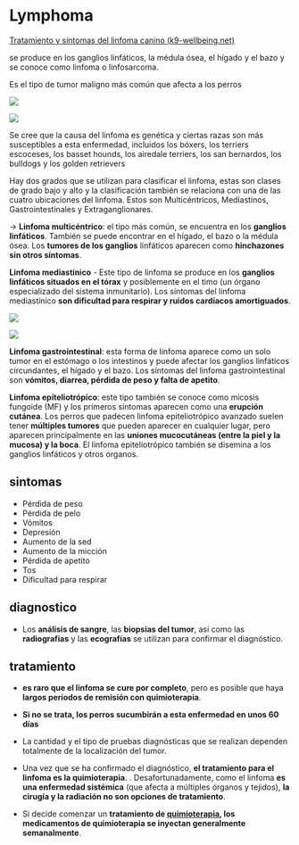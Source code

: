 # Lymphoma
[Tratamiento y síntomas del linfoma canino (k9-wellbeing.net)](http://www.k9-wellbeing.net/dog-lymphoma.htm)

se produce en los ganglios linfáticos, la médula ósea, el hígado y el bazo y se conoce como linfoma o linfosarcoma. 

Es el tipo de tumor maligno más común que afecta a los perros

![](cancer-linfoma-20240823193015621.webp)


![](cancer-linfoma-20240823193503172.webp)


Se cree que la causa del linfoma es genética y ciertas razas son más susceptibles a esta enfermedad, incluidos los bóxers, los terriers escoceses, los basset hounds, los airedale terriers, los san bernardos, los bulldogs y los golden retrievers




Hay dos grados que se utilizan para clasificar el linfoma, estas son clases de grado bajo y alto y la clasificación también se relaciona con una de las cuatro ubicaciones del linfoma. Estos son Multicéntricos, Mediastinos, Gastrointestinales y Extraganglionares.


-> **Linfoma multicéntrico**: el tipo más común, se encuentra en los **ganglios linfáticos**. También se puede encontrar en el hígado, el bazo o la médula ósea. Los **tumores de los ganglios** linfáticos aparecen como **hinchazones sin otros síntomas**.


**Linfoma mediastínico** - Este tipo de linfoma se produce en los **ganglios linfáticos situados en el tórax** y posiblemente en el timo (un órgano especializado del sistema inmunitario). Los síntomas del linfoma mediastínico **son dificultad para respirar y ruidos cardíacos amortiguados**.



![](cancer-linfoma-20240823193811915.webp)

![](cancer-linfoma-20240823193902000.webp)


**Linfoma gastrointestinal**: esta forma de linfoma aparece como un solo tumor en el estómago o los intestinos y puede afectar los ganglios linfáticos circundantes, el hígado y el bazo. Los síntomas del linfoma gastrointestinal son **vómitos, diarrea, pérdida de peso y falta de apetito**.


**Linfoma epiteliotrópico**: este tipo también se conoce como micosis fungoide (MF) y los primeros síntomas aparecen como una **erupción cutánea**. 
Los perros que padecen linfoma epiteliotrópico avanzado suelen tener **múltiples tumores** que pueden aparecer en cualquier lugar, pero aparecen principalmente en las **uniones mucocutáneas (entre la piel y la mucosa) y la boca**. El linfoma epiteliotrópico también se disemina a los ganglios linfáticos y otros órganos.


## sintomas 

- Pérdida de peso
- Pérdida de pelo
- Vómitos
- Depresión
- Aumento de la sed
- Aumento de la micción
- Pérdida de apetito
- Tos
- Dificultad para respirar


## diagnostico

- Los **análisis de sangre**, las **biopsias del tumor**, así como las **radiografías** y las **ecografías** se utilizan para confirmar el diagnóstico.

## tratamiento 

- **es raro que el linfoma se cure por completo**, pero es posible que haya **largos períodos de remisión con quimioterapia**. 
- **Si no se trata, los perros sucumbirán a esta enfermedad en unos 60 días**



- La cantidad y el tipo de pruebas diagnósticas que se realizan dependen totalmente de la localización del tumor. 
- Una vez que se ha confirmado el diagnóstico, **el tratamiento para el linfoma es la quimioterapia**. . Desafortunadamente, como el linfoma **es una enfermedad sistémica** (que afecta a múltiples órganos y tejidos), **la cirugía y la radiación no son opciones de tratamiento**. 
- Si decide comenzar un **tratamiento de [quimioterapia](quimioterapia.md), los medicamentos de quimioterapia se inyectan generalmente semanalmente**.
